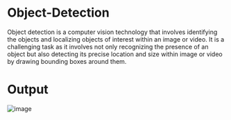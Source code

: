 # Object-Detection
 Object detection is a computer vision technology that involves identifying the objects and localizing objects of interest within an image or video.
 It is a challenging task as it involves not only recognizing the presence of an object but also detecting its precise location and size within image or video by drawing bounding boxes around them.
# Output
![image](https://github.com/user-attachments/assets/77826d02-d01c-4e37-b276-245aaa77fd75)


